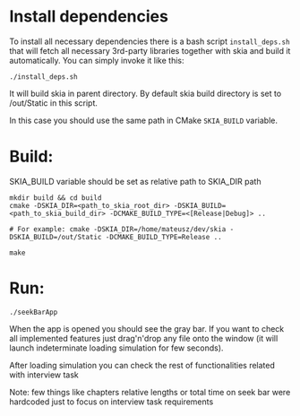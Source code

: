 # Install dependencies

To install all necessary dependencies there is a bash script `install_deps.sh` that will fetch all necessary 3rd-party
libraries together with skia and build it automatically. You can simply invoke it like this:

```
./install_deps.sh
```

It will build skia in parent directory. By default skia build directory is set to /out/Static in this script.

In this case you should use the same path in CMake `SKIA_BUILD` variable.

# Build:

SKIA_BUILD variable should be set as relative path to SKIA_DIR path

```
mkdir build && cd build
cmake -DSKIA_DIR=<path_to_skia_root_dir> -DSKIA_BUILD=<path_to_skia_build_dir> -DCMAKE_BUILD_TYPE=<[Release|Debug]> ..

# For example: cmake -DSKIA_DIR=/home/mateusz/dev/skia -DSKIA_BUILD=/out/Static -DCMAKE_BUILD_TYPE=Release ..

make
```

# Run:

```
./seekBarApp
```

When the app is opened you should see the gray bar. If you want to check all implemented features just drag'n'drop any file onto the window
(it will launch indeterminate loading simulation for few seconds).

After loading simulation you can check the rest of functionalities related with interview task

Note: few things like chapters relative lengths or total time on seek bar were hardcoded just to focus on interview task requirements
